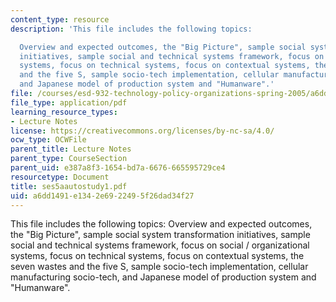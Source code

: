 ```yaml
---
content_type: resource
description: 'This file includes the following topics:

  Overview and expected outcomes, the "Big Picture", sample social system transformation
  initiatives, sample social and technical systems framework, focus on social / organizational
  systems, focus on technical systems, focus on contextual systems, the seven wastes
  and the five S, sample socio-tech implementation, cellular manufacturing socio-tech,
  and Japanese model of production system and "Humanware".'
file: /courses/esd-932-technology-policy-organizations-spring-2005/a6dd1491e1342e6922495f26dad34f27_ses5aautostudy1.pdf
file_type: application/pdf
learning_resource_types:
- Lecture Notes
license: https://creativecommons.org/licenses/by-nc-sa/4.0/
ocw_type: OCWFile
parent_title: Lecture Notes
parent_type: CourseSection
parent_uid: e387a8f3-1654-bd7a-6676-665595729ce4
resourcetype: Document
title: ses5aautostudy1.pdf
uid: a6dd1491-e134-2e69-2249-5f26dad34f27
---
```

This file includes the following topics:
Overview and expected outcomes, the "Big Picture", sample social system transformation initiatives, sample social and technical systems framework, focus on social / organizational systems, focus on technical systems, focus on contextual systems, the seven wastes and the five S, sample socio-tech implementation, cellular manufacturing socio-tech, and Japanese model of production system and "Humanware".